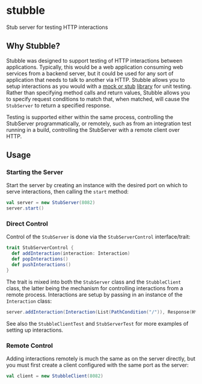 stubble
======

Stub server for testing HTTP interactions

## Why Stubble?

Stubble was designed to support testing of HTTP interactions between applications.  Typically, this would be a web application consuming web services from a backend server, but it could be used for any sort of application that needs to talk to another via HTTP.  Stubble allows you to setup interactions as you would with a [mock or stub](http://martinfowler.com/articles/mocksArentStubs.html) [library](http://code.google.com/p/mockito/) for unit testing.  Rather than specifying method calls and return values, Stubble allows you to specify request conditions to match that, when matched, will cause the ```StubServer``` to return a specified response.

Testing is supported either within the same process, controlling the StubServer programmatically, or remotely,
such as from an integration test running in a build, controlling the StubServer with a remote client over HTTP.

## Usage

### Starting the Server

Start the server by creating an instance with the desired port on which to serve interactions, then calling the ```start``` method:

```scala
val server = new StubServer(8082)
server.start()
```

### Direct Control

Control of the ```StubServer``` is done via the ```StubServerControl``` interface/trait:

```scala
trait StubServerControl {
  def addInteraction(interaction: Interaction)
  def popInteractions()
  def pushInteractions()
}
```

The trait is mixed into both the ```StubServer``` class and the ```StubbleClient``` class, the latter being the mechanism for controlling interactions from a remote process.  Interactions are setup by passing in an instance of the ```Interaction``` class:

```scala
server.addInteraction(Interaction(List(PathCondition("/")), Response(HttpResponseStatus.OK, Some(body))))
```

See also the ```StubbleClientTest``` and ```StubServerTest``` for more examples of setting up interactions.


### Remote Control

Adding interactions remotely is much the same as on the server directly, but you must first create a client configured with the same port as the server:

```scala
val client = new StubbleClient(8082)
```
